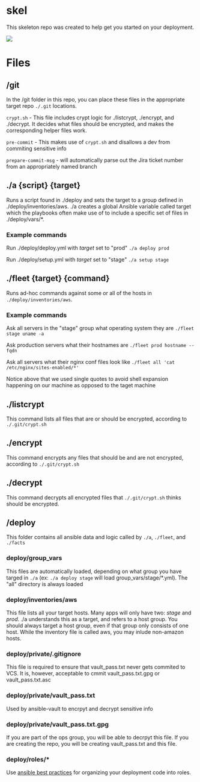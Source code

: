 # skel
This skeleton repo was created to help get you started on your deployment. 

<img src="http://i1015.photobucket.com/albums/af274/thirteen-black-cats/skeleton.png" />

# Files

## /git

In the /git folder in this repo, you can place these files in the appropriate target repo `./.git` locations. 

`crypt.sh` - This file includes crypt logic for ./listcrypt, ./encrypt, and ./decrypt. It decides what files should be encrypted, and makes the corresponding helper files work.

`pre-commit` - This makes use of `crypt.sh` and disallows a dev from commiting sensitive info

`prepare-commit-msg` - will automatically parse out the Jira ticket number from an appropriately named branch

## ./a {script} {target}

Runs a script found in ./deploy and sets the target to a group defined in ./deploy/inventories/aws. ./a creates a global Ansible variable called target which the playbooks often make use of to include a specific set of files in ./deploy/vars/*.

### Example commands

Run ./deploy/deploy.yml with *target* set to "prod"
`./a deploy prod`

Run ./deploy/setup.yml with *target* set to "stage"
`./a setup stage`

## ./fleet {target} {command}

Runs ad-hoc commands against some or all of the hosts in `./deploy/inventories/aws`.

### Example commands

Ask all servers in the "stage" group what operating system they are
`./fleet stage uname -a`

Ask production servers what their hostnames are
`./fleet prod hostname --fqdn`

Ask all servers what their nginx conf files look like
`./fleet all 'cat /etc/nginx/sites-enabled/*'`

Notice above that we used single quotes to avoid shell expansion happening on our machine as opposed to the taget machine

## ./listcrypt
This command lists all files that are or should be encrypted, according to `./.git/crypt.sh`

## ./encrypt
This command encrypts any files that should be and are not encrypted, according to `./.git/crypt.sh`

## ./decrypt
This command decrypts all encrypted files that `./.git/crypt.sh` thinks should be encrypted.

## /deploy

This folder contains all ansible data and logic called by `./a`, `./fleet`, and `./facts`

### deploy/group_vars

This files are automatically loaded, depending on what group you have targed in `./a` (ex: `./a deploy stage` will load group_vars/stage/*.yml). The "all" directory is always loaded

### deploy/inventories/aws

This file lists all your target hosts. Many apps will only have two: *stage* and *prod*. ./a understands this as a target, and refers to a host group. You should always target a host group, even if that group only consists of one host. While the inventory file is called aws, you may inlude non-amazon hosts.

### deploy/private/.gitignore

This file is required to ensure that vault_pass.txt never gets commited to VCS. It is, however, acceptable to cmmit vault_pass.txt.gpg or vault_pass.txt.asc

### deploy/private/vault_pass.txt

Used by ansible-vault to encrpyt and decrypt sensitive info

### deploy/private/vault_pass.txt.gpg

If you are part of the ops group, you will be able to decrpyt this file. If you are creating the repo, you will be creating vault_pass.txt and this file.

### deploy/roles/*

Use [ansible best practices](http://docs.ansible.com/ansible/playbooks_roles.html) for organizing your deployment code into roles.


